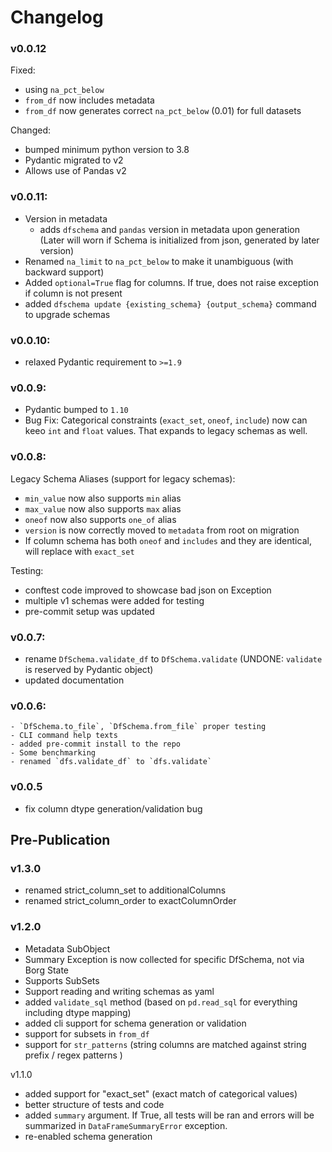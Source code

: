 # Changelog

### v0.0.12

Fixed:
- using `na_pct_below`
- `from_df` now includes metadata
- `from_df` now generates correct `na_pct_below` (0.01) for full datasets

Changed:
- bumped minimum python version to 3.8
- Pydantic migrated to v2
- Allows use of Pandas v2


### v0.0.11:
- Version in metadata
  - adds `dfschema` and `pandas` version in metadata upon generation (Later will worn if Schema is initialized from json, generated by later version)
- Renamed `na_limit` to `na_pct_below` to make it unambiguous (with backward support)
- Added `optional=True` flag for columns. If true, does not raise exception if column is not present
- added `dfschema update {existing_schema} {output_schema}` command to upgrade schemas

### v0.0.10:
- relaxed Pydantic requirement to `>=1.9`

### v0.0.9:
- Pydantic bumped to `1.10`
- Bug Fix: Categorical constraints (`exact_set`, `oneof`, `include`) now can keeo `int` and `float` values. That expands to legacy schemas as well.

### v0.0.8:
Legacy Schema Aliases (support for legacy schemas):
- `min_value` now also supports `min` alias
- `max_value` now also supports `max` alias
- `oneof` now also supports `one_of` alias
- `version` is now correctly moved to `metadata` from root on migration
- If column schema has both `oneof` and `includes` and they are identical, will replace with `exact_set`

Testing:
- conftest code improved to showcase bad json on Exception
- multiple v1 schemas were added for testing
- pre-commit setup was updated


### v0.0.7:
- rename `DfSchema.validate_df` to `DfSchema.validate` (UNDONE: `validate` is reserved by Pydantic object)
- updated documentation

### v0.0.6:
    - `DfSchema.to_file`, `DfSchema.from_file` proper testing
    - CLI command help texts
    - added pre-commit install to the repo
    - Some benchmarking
    - renamed `dfs.validate_df` to `dfs.validate`

### v0.0.5
- fix column dtype generation/validation bug

## Pre-Publication

### v1.3.0
- renamed strict_column_set to additionalColumns
- renamed strict_column_order to exactColumnOrder

### v1.2.0
- Metadata SubObject
- Summary Exception is now collected for specific DfSchema, not via Borg State
- Supports SubSets
- Support reading and writing schemas as yaml
- added `validate_sql` method (based on `pd.read_sql` for everything including dtype mapping)
- added cli support for schema generation or validation
- support for subsets in `from_df`
- support for `str_patterns` (string columns are matched against string prefix / regex patterns )

v1.1.0
- added support for "exact_set" (exact match of categorical values)
- better structure of tests and code
- added `summary` argument. If True, all tests will be ran and errors will be summarized in `DataFrameSummaryError` exception.
- re-enabled schema generation
